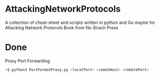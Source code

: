 # AttackingNetworkProtocols
A collection of cheat-sheet and scripts written in python and Go maybe for Attacking Network Protocols Book from No Strach Press

# Done
Proxy Port Forwarding
```bash
~$ python3 PortFormatProxy.py <localPort> <remotHost> <remotePort>
``` 